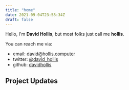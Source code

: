 ```yaml
---
title: "home"
date: 2021-09-04T23:58:34Z
draft: false
---
```


Hello, I'm **David Hollis**, but most folks just call me **hollis**.

You can reach me via:

  - email: [david@hollis.computer](mailto:david@hollis.computer)
  - twitter: [@david_hollis](https://twitter.com/david_hollis)
  - github: [davidhollis](https://github.com/davidhollis)

## Project Updates
